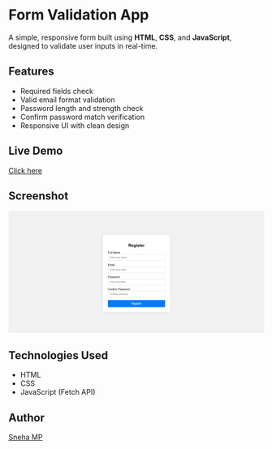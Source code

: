 # Form Validation App

A simple, responsive form built using **HTML**, **CSS**, and **JavaScript**, designed to validate user inputs in real-time.

## Features
- Required fields check
- Valid email format validation
- Password length and strength check
- Confirm password match verification
- Responsive UI with clean design

## Live Demo
[Click here](https://snehamp12.github.io/form-validation-app/)

## Screenshot
![Form Screenshot](screenshot.png)

## Technologies Used
- HTML
- CSS
- JavaScript (Fetch API)
## Author
[Sneha MP](https://github.com/snehamp12)
